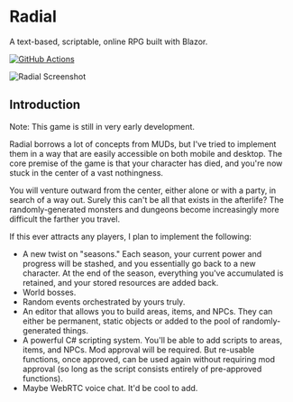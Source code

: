 # Radial
A text-based, scriptable, online RPG built with Blazor.

[![GitHub Actions](https://github.com/lucent-sea/Radial/actions/workflows/rsync-deploy.yml/badge.svg)](https://github.com/lucent-sea/Radial/actions/workflows/rsync-deploy.yml)

![Radial Screenshot](https://radialrpg.com/media/screenshot.png "Radial Screenshot")

## Introduction

Note: This game is still in very early development.

Radial borrows a lot of concepts from MUDs, but I've tried to implement them in a way that are easily accessible on both mobile and desktop.  The core premise of the game is that your character has died, and you're now stuck in the center of a vast nothingness.

You will venture outward from the center, either alone or with a party, in search of a way out.  Surely this can't be all that exists in the afterlife? The randomly-generated monsters and dungeons become increasingly more difficult the farther you travel.

If this ever attracts any players, I plan to implement the following:
 - A new twist on "seasons."  Each season, your current power and progress will be stashed, and you essentially go back to a new character.  At the end of the season, everything you've accumulated is retained, and your stored resources are added back.
 - World bosses.
 - Random events orchestrated by yours truly.
 - An editor that allows you to build areas, items, and NPCs.  They can either be permanent, static objects or added to the pool of randomly-generated things.
 - A powerful C# scripting system.  You'll be able to add scripts to areas, items, and NPCs.  Mod approval will be required.  But re-usable functions, once approved, can be used again without requiring mod approval (so long as the script consists entirely of pre-approved functions).
 - Maybe WebRTC voice chat.  It'd be cool to add.
